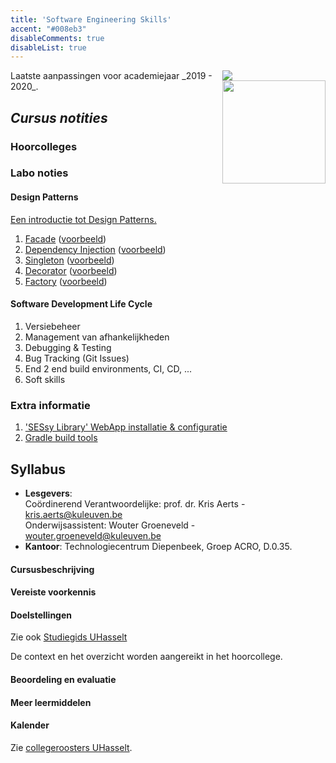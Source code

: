 ```yaml
---
title: 'Software Engineering Skills'
accent: "#008eb3"
disableComments: true
disableList: true
---
```


<span style="float: right;">
    <img src="/img/kul.svg" /><br/>
    <img src="/img/uhasselt.svg" style="width: 165px;"/>
</span>
Laatste aanpassingen voor academiejaar _2019 - 2020_.

## _Cursus notities_

### Hoorcolleges


### Labo noties

#### Design Patterns

[Een introductie tot Design Patterns.](/teaching/ses/patterns)

1. [Facade](/teaching/ses/facade) ([voorbeeld](/teaching/ses/facade.zip))
2. [Dependency Injection](/teaching/ses/di) ([voorbeeld](/teaching/ses/di.zip))
3. [Singleton](/teaching/ses/singleton) ([voorbeeld](/teaching/ses/singleton.zip))
4. [Decorator](/teaching/ses/decorator) ([voorbeeld](/teaching/ses/decorator.zip))
5. [Factory](/teaching/ses/factory) ([voorbeeld](/teaching/ses/factory.zip))

#### Software Development Life Cycle

1. Versiebeheer
2. Management van afhankelijkheden
3. Debugging & Testing
4. Bug Tracking (Git Issues)
5. End 2 end build environments, CI, CD, ...
6. Soft skills

### Extra informatie

1. ['SESsy Library' WebApp installatie & configuratie](/teaching/ses/sessy)
2. [Gradle build tools](/teaching/ses/gradle)

## Syllabus

- **Lesgevers**:<br/>
Coördinerend Verantwoordelijke: prof. dr. Kris Aerts - <a href="mailto:kris.aerts@kuleuven.be">kris.aerts@kuleuven.be</a><br/>
Onderwijsassistent: Wouter Groeneveld - <a href="mailto:wouter.groeneveld@kuleuven.be">wouter.groeneveld@kuleuven.be</a>
- **Kantoor**: Technologiecentrum Diepenbeek, Groep ACRO, D.0.35. 

#### Cursusbeschrijving


#### Vereiste voorkennis


#### Doelstellingen

Zie ook [Studiegids UHasselt](https://www.uhasselt.be/studiegids)
    
De context en het overzicht worden aangereikt in het hoorcollege.

#### Beoordeling en evaluatie

#### Meer leermiddelen


#### Kalender

Zie [collegeroosters UHasselt](http://collegeroosters.uhasselt.be).
